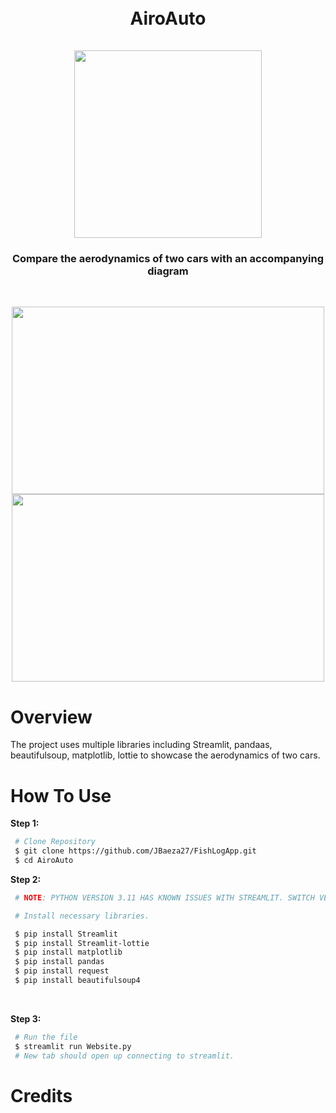 <h1 align="center">
  <br>
  AiroAuto
  <br>
  <br>
  <a><img src="https://github.com/user-attachments/assets/7f2ce19b-bfb0-4af6-a210-5ab9eb92e72d" width="300" height="300"></a>
</h1>


<h3 align="center">
  Compare the aerodynamics of two cars with an accompanying diagram
</h3>
  <br>
<p align="center">
  <a><img src="https://github.com/user-attachments/assets/238b8581-2d7b-4ae0-8a19-8d1a30e4b4f1" width="500" height="300"></a>
  <a><img src="https://github.com/user-attachments/assets/e82b8aef-4c92-4e6e-93f3-1f07d5605918" width="500" height="300"></a>
</p>


<h1>
  Overview
</h1>
<p> The project uses multiple libraries including Streamlit, pandaas, beautifulsoup, matplotlib, lottie to showcase the aerodynamics of two cars.</p>


<h1>
  How To Use
</h1>

**Step 1:**
<br>

```bash
 # Clone Repository
 $ git clone https://github.com/JBaeza27/FishLogApp.git
 $ cd AiroAuto
```

**Step 2:**
```bash
 # NOTE: PYTHON VERSION 3.11 HAS KNOWN ISSUES WITH STREAMLIT. SWITCH VERSIONS IF NOT COMPATIBLE.

 # Install necessary libraries.

 $ pip install Streamlit
 $ pip install Streamlit-lottie
 $ pip install matplotlib
 $ pip install pandas
 $ pip install request
 $ pip install beautifulsoup4
```

<br>

**Step 3:**

```bash
 # Run the file
 $ streamlit run Website.py
 # New tab should open up connecting to streamlit. 
```
<h1>Credits</h1>
<br>
